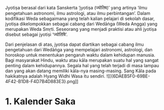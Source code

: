 Jyotiṣa berasal dari kata Sanskerta ‘jyotiṣa (ज्योतिष)’ yang artinya ‘ilmu pengetahuan astronomi, ilmu astrologi, atau ilmu perbintangan’. Dalam kodifikasi Weda sebagaimana yang telah kalian pelajari di sekolah dasar, jyotiṣa dikelompokkan sebagai cabang dari Wedāṅga (Weda Angga) yang merupakan Weda Smṛti. Seseorang yang menjadi praktisi atau ahli jyotiṣa disebut sebagai jyotiṣi ‘ज्योतिषि’. 

Dari penjelasan di atas, jyotiṣa dapat diartikan sebagai cabang ilmu pengetahuan dari Wedāṅga yang mempelajari astronomi, astrologi, dan horoskop untuk menentukan pengaruh waktu dalam kehidupan manusia. Bagi masyarakat Hindu, waktu atau kāla merupakan suatu hal yang sangat penting dalam kehidupannya. Segala hal yang telah terjadi di masa lampau dan yang akan datang memiliki kāla-nya masing-masing. Sang Kāla pada hakikatnya adalah Hyang Widhi Wasa itu sendiri.
![[{6DAEB5F0-69BE-4F42-B1D8-F4D7B4D883E3}.png]]
# 1. Kalender Saka